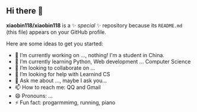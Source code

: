 ## Hi there 👋

**xiaobin118/xiaobin118** is a ✨ _special_ ✨ repository because its `README.md` (this file) appears on your GitHub profile.

Here are some ideas to get you started:

- 🔭 I’m currently working on ..., nothing! I'm a student in China.
- 🌱 I’m currently learning Python, Web development ... Computer Science
- 👯 I’m looking to collaborate on ...
- 🤔 I’m looking for help with Learnind CS
- 💬 Ask me about ..., maybe I ask you...
- 📫 How to reach me: QQ and Gmail
- 😄 Pronouns: ...
- ⚡ Fun fact: progarmmimg, running, piano
